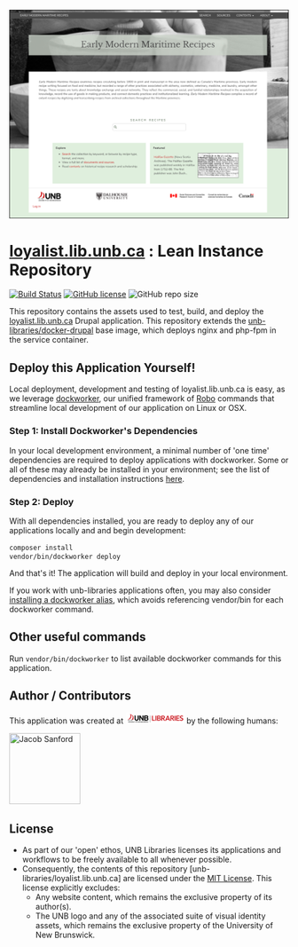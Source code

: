 ![loyalist.lib.unb.ca screenshot](https://github.com/unb-libraries/loyalist.lib.unb.ca/raw/prod/.dockworker/screenshot.png "loyalist.lib.unb.ca screenshot")
# [loyalist.lib.unb.ca](https://loyalist.lib.unb.ca/) : Lean Instance Repository
[![Build Status](https://github.com/unb-libraries/loyalist.lib.unb.ca/actions/workflows/deployment-workflow.yaml/badge.svg?branch=prod)](https://github.com/unb-libraries/loyalist.lib.unb.ca/actions/workflows/deployment-workflow.yaml)
[![GitHub license](https://img.shields.io/github/license/unb-libraries/loyalist.lib.unb.ca)](https://github.com/unb-libraries/loyalist.lib.unb.ca/blob/prod/LICENSE)
![GitHub repo size](https://img.shields.io/github/repo-size/unb-libraries/loyalist.lib.unb.ca?label=lean%20repo%20size)

This repository contains the assets used to test, build, and deploy the [loyalist.lib.unb.ca](https://loyalist.lib.unb.ca) Drupal application. This repository extends the [unb-libraries/docker-drupal](https://github.com/unb-libraries/docker-drupal) base image, which deploys nginx and php-fpm in the service container.

## Deploy this Application Yourself!
Local deployment, development and testing of loyalist.lib.unb.ca is easy, as we leverage [dockworker](https://github.com/unb-libraries/dockworker), our unified framework of [Robo](https://robo.li/) commands that streamline local development of our application on Linux or OSX.

### Step 1: Install Dockworker's Dependencies
In your local development environment, a minimal number of 'one time' dependencies are required to deploy applications with dockworker. Some or all of these may already be installed in your environment; see the list of dependencies and installation instructions [here](https://github.com/unb-libraries/dockworker/blob/4.x/docs/prerequisites.md).

### Step 2: Deploy
With all dependencies installed, you are ready to deploy any of our applications locally and and begin development:

```
composer install
vendor/bin/dockworker deploy
```

And that's it! The application will build and deploy in your local environment.

If you work with unb-libraries applications often, you may also consider [installing a dockworker alias](https://gist.github.com/JacobSanford/1448fece856be371060d0f16ccb1b194), which avoids referencing vendor/bin for each dockworker command.

## Other useful commands
Run ```vendor/bin/dockworker``` to list available dockworker commands for this application.

## Author / Contributors
This application was created at [![UNB Libraries](https://github.com/unb-libraries/assets/raw/master/unblibbadge.png "UNB Libraries")](https://lib.unb.ca) by the following humans:

<a href="https://github.com/JacobSanford"><img src="https://avatars.githubusercontent.com/u/244894?v=3" title="Jacob Sanford" width="128" height="128"></a>

## License
- As part of our 'open' ethos, UNB Libraries licenses its applications and workflows to be freely available to all whenever possible.
- Consequently, the contents of this repository [unb-libraries/loyalist.lib.unb.ca] are licensed under the [MIT License](http://opensource.org/licenses/mit-license.html). This license explicitly excludes:
   - Any website content, which remains the exclusive property of its author(s).
   - The UNB logo and any of the associated suite of visual identity assets, which remains the exclusive property of the University of New Brunswick.
